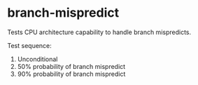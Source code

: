 # branch-mispredict
Tests CPU architecture capability to handle branch mispredicts.

Test sequence:
1. Unconditional
2. 50% probability of branch mispredict
3. 90% probability of branch mispredict

